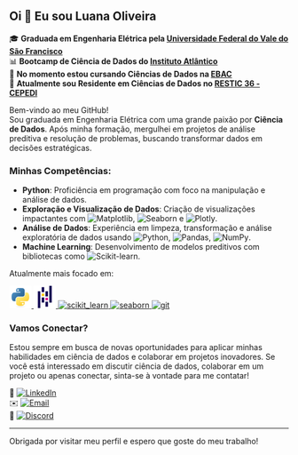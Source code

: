 ## Oi 👋 Eu sou Luana Oliveira

🎓 **Graduada em Engenharia Elétrica pela [Universidade Federal do Vale do São Francisco](https://portais.univasf.edu.br/)**  
📊 **Bootcamp de Ciência de Dados do [Instituto Atlântico](https://atlanticoavanti.ensinio.com/browse)**  
🐍 **No momento estou cursando Ciências de Dados na [EBAC](https://ebaconline.com.br/)**     
🔭 **Atualmente sou Residente em Ciências de Dados no [RESTIC 36 - CEPEDI](https://www.restic36.cepedi.org.br/)** 

Bem-vindo ao meu GitHub!  
Sou graduada em Engenharia Elétrica com uma grande paixão por **Ciência de Dados**. Após minha formação, mergulhei em projetos de análise preditiva e resolução de problemas, buscando transformar dados em decisões estratégicas.  

### Minhas Competências:

- **Python**: Proficiência em programação com foco na manipulação e análise de dados.
- **Exploração e Visualização de Dados**: Criação de visualizações impactantes com ![Matplotlib](https://img.shields.io/badge/-Matplotlib-11557C?style=flat-square&logo=matplotlib&logoColor=white), ![Seaborn](https://img.shields.io/badge/-Seaborn-3776AB?style=flat-square&logo=python&logoColor=white) e ![Plotly](https://img.shields.io/badge/-Plotly-3F4F75?style=flat-square&logo=plotly&logoColor=white).
- **Análise de Dados**: Experiência em limpeza, transformação e análise exploratória de dados usando ![Python](https://img.shields.io/badge/-Python-3776AB?style=flat-square&logo=python&logoColor=white), ![Pandas](https://img.shields.io/badge/-Pandas-150458?style=flat-square&logo=pandas&logoColor=white), ![NumPy](https://img.shields.io/badge/-NumPy-013243?style=flat-square&logo=numpy&logoColor=white).
- **Machine Learning**: Desenvolvimento de modelos preditivos com bibliotecas como ![Scikit-learn](https://img.shields.io/badge/-Scikit--learn-F7931E?style=flat-square&logo=scikit-learn&logoColor=white).

Atualmente mais focado em:
  
<p align="left">
   <a href="https://www.python.org" target="_blank" rel="noreferrer"> <img src="https://raw.githubusercontent.com/devicons/devicon/master/icons/python/python-original.svg" alt="python" width="40" height="40"/> </a>
  <a href="https://pandas.pydata.org/" target="_blank" rel="noreferrer"> <img src="https://raw.githubusercontent.com/devicons/devicon/2ae2a900d2f041da66e950e4d48052658d850630/icons/pandas/pandas-original.svg" alt="pandas" width="40" height="40"/> </a>
  <a href="https://scikit-learn.org/" target="_blank" rel="noreferrer"> <img src="https://upload.wikimedia.org/wikipedia/commons/0/05/Scikit_learn_logo_small.svg" alt="scikit_learn" width="40" height="40"/> </a>
  <a href="https://seaborn.pydata.org/" target="_blank" rel="noreferrer"> <img src="https://seaborn.pydata.org/_images/logo-mark-lightbg.svg" alt="seaborn" width="40" height="40"/> </a>
  <a href="https://git-scm.com/" target="_blank" rel="noreferrer"> <img src="https://www.vectorlogo.zone/logos/git-scm/git-scm-icon.svg" alt="git" width="40" height="40"/> </a> 
<!--   <a href="https://aws.amazon.com" target="_blank" rel="noreferrer"> <img src="https://raw.githubusercontent.com/devicons/devicon/master/icons/amazonwebservices/amazonwebservices-original-wordmark.svg" alt="aws" width="40" height="40"/> </a> -->
</p>

### Vamos Conectar?

Estou sempre em busca de novas oportunidades para aplicar minhas habilidades em ciência de dados e colaborar em projetos inovadores. Se você está interessado em discutir ciência de dados, colaborar em um projeto ou apenas conectar, sinta-se à vontade para me contatar!

🔗 [![LinkedIn](https://img.shields.io/badge/-LinkedIn-0A66C2?style=flat-square&logo=linkedin&logoColor=white)](https://www.linkedin.com/in/luana-oliveira-dev/)  
✉️ [![Email](https://img.shields.io/badge/-Email-D14836?style=flat-square&logo=gmail&logoColor=white)](mailto:luanasilva.jua@gmail.com)  
💬 [![Discord](https://img.shields.io/badge/-Discord-5865F2?style=flat-square&logo=discord&logoColor=white)](https://discord.com/users/luanaoliveira)

---

Obrigada por visitar meu perfil e espero que goste do meu trabalho!
